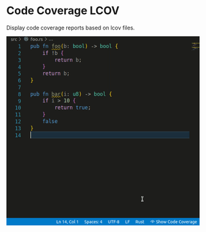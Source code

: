 # Code Coverage LCOV

Display code coverage reports based on lcov files.

![Code Coverage LCOV](https://github.com/rherrmannr/vscode-code-coverage-lcov/raw/master/gif/preview.gif)
